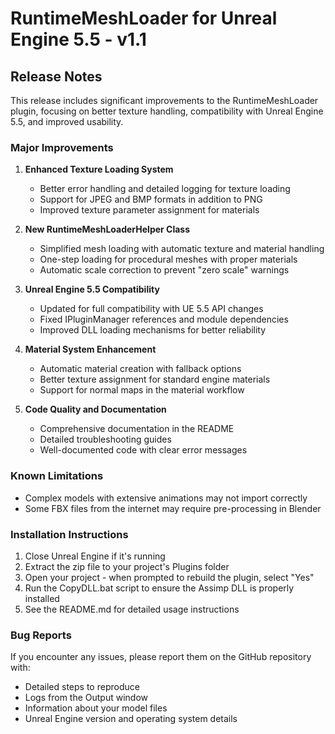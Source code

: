 # RuntimeMeshLoader for Unreal Engine 5.5 - v1.1

## Release Notes

This release includes significant improvements to the RuntimeMeshLoader plugin, focusing on better texture handling, compatibility with Unreal Engine 5.5, and improved usability.

### Major Improvements

1. **Enhanced Texture Loading System**
   - Better error handling and detailed logging for texture loading
   - Support for JPEG and BMP formats in addition to PNG
   - Improved texture parameter assignment for materials

2. **New RuntimeMeshLoaderHelper Class**
   - Simplified mesh loading with automatic texture and material handling
   - One-step loading for procedural meshes with proper materials
   - Automatic scale correction to prevent "zero scale" warnings

3. **Unreal Engine 5.5 Compatibility**
   - Updated for full compatibility with UE 5.5 API changes
   - Fixed IPluginManager references and module dependencies
   - Improved DLL loading mechanisms for better reliability

4. **Material System Enhancement**
   - Automatic material creation with fallback options
   - Better texture assignment for standard engine materials
   - Support for normal maps in the material workflow

5. **Code Quality and Documentation**
   - Comprehensive documentation in the README
   - Detailed troubleshooting guides
   - Well-documented code with clear error messages

### Known Limitations

- Complex models with extensive animations may not import correctly
- Some FBX files from the internet may require pre-processing in Blender

### Installation Instructions

1. Close Unreal Engine if it's running
2. Extract the zip file to your project's Plugins folder
3. Open your project - when prompted to rebuild the plugin, select "Yes"
4. Run the CopyDLL.bat script to ensure the Assimp DLL is properly installed
5. See the README.md for detailed usage instructions

### Bug Reports

If you encounter any issues, please report them on the GitHub repository with:
- Detailed steps to reproduce
- Logs from the Output window
- Information about your model files
- Unreal Engine version and operating system details 